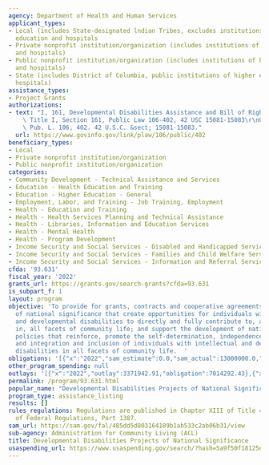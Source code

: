 ```yaml
---
agency: Department of Health and Human Services
applicant_types:
- Local (includes State-designated lndian Tribes, excludes institutions of higher
  education and hospitals
- Private nonprofit institution/organization (includes institutions of higher education
  and hospitals)
- Public nonprofit institution/organization (includes institutions of higher education
  and hospitals)
- State (includes District of Columbia, public institutions of higher education and
  hospitals)
assistance_types:
- Project Grants
authorizations:
- text: "I, 161, Developmental Disabilities Assistance and Bill of Rights Act of 2000,\
    \ Title I, Section 161, Public Law 106-402, 42 USC 15081-15083\r\nU.S.C 15081-15083..\
    \ Pub. L. 106, 402. 42 U.S.C. &sect; 15081-15083."
  url: https://www.govinfo.gov/link/plaw/106/public/402
beneficiary_types:
- Local
- Private nonprofit institution/organization
- Public nonprofit institution/organization
categories:
- Community Development - Technical Assistance and Services
- Education - Health Education and Training
- Education - Higher Education - General
- Employment, Labor, and Training - Job Training, Employment
- Health - Education and Training
- Health - Health Services Planning and Technical Assistance
- Health - Libraries, Information and Education Services
- Health - Mental Health
- Health - Program Development
- Income Security and Social Services - Disabled and Handicapped Services
- Income Security and Social Services - Families and Child Welfare Services
- Income Security and Social Services - Information and Referral Services
cfda: '93.631'
fiscal_year: '2022'
grants_url: https://grants.gov/search-grants?cfda=93.631
is_subpart_f: 1
layout: program
objective: 'To provide for grants, contracts and cooperative agreements for projects
  of national significance that create opportunities for individuals with intellectual
  and developmental disabilities to directly and fully contribute to, and participate
  in, all facets of community life; and support the development of national and State
  policies that reinforce, promote the self-determination, independence, productivity,
  and integration and inclusion of individuals with intellectual and developmental
  disabilities in all facets of community life.  '
obligations: '[{"x":"2022","sam_estimate":0.0,"sam_actual":13000000.0,"usa_spending_actual":8588995.7},{"x":"2023","sam_estimate":7184981.0,"sam_actual":0.0,"usa_spending_actual":7186838.3},{"x":"2024","sam_estimate":0.0,"sam_actual":0.0,"usa_spending_actual":6996642.87}]'
other_program_spending: null
outlays: '[{"x":"2022","outlay":3371942.91,"obligation":7014292.43},{"x":"2023","outlay":996502.03,"obligation":2699860.0},{"x":"2024","outlay":0.0,"obligation":0.0}]'
permalink: /program/93.631.html
popular_name: "Developmental Disabilities Projects of National Significance \r\n"
program_type: assistance_listing
results: []
rules_regulations: Regulations are published in Chapter XIII of Title 45 of the Code
  of Federal Regulations, Part 1387.
sam_url: https://sam.gov/fal/485dd5d803164189b1ab533c2ab06b31/view
sub-agency: Administration for Community Living (ACL)
title: Developmental Disabilities Projects of National Significance
usaspending_url: https://www.usaspending.gov/search/?hash=5a9f50f18125e84c48b00a2fcbc8f95f
---
```

